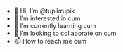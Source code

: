 - 👋 Hi, I’m @tupikrupik
- 👀 I’m interested in cum
- 🌱 I’m currently learning cum
- 💞️ I’m looking to collaborate on cum
- 📫 How to reach me cum

<!---
tupikrupik/tupikrupik is a ✨ special ✨ repository because its `README.md` (this file) appears on your GitHub profile.
You can click the Preview link to take a look at your changes.
--->
